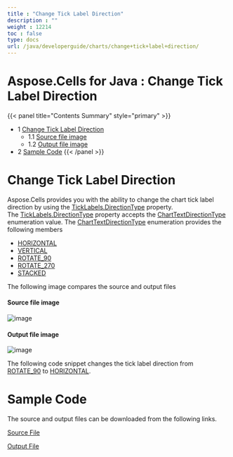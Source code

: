 ```yaml
---
title : "Change Tick Label Direction" 
description : "" 
weight : 12214 
toc : false
type: docs
url: /java/developerguide/charts/change+tick+label+direction/
---
```


# Aspose.Cells for Java : Change Tick Label Direction


{{< panel title="Contents Summary" style="primary" >}}
*   1 [Change Tick Label Direction](#change-tick-label-direction)
    *   1.1 [Source file image](#source-file-image)
    *   1.2 [Output file image](#output-file-image)
*   2 [Sample Code](#sample-code)
{{< /panel >}}
 

# Change Tick Label Direction

Aspose.Cells provides you with the ability to change the chart tick label direction by using the [TickLabels.DirectionType](https://apireference.aspose.com/java/cells/com.aspose.cells/ticklabels#DirectionType) property. The [TickLabels.DirectionType](https://apireference.aspose.com/java/cells/com.aspose.cells/ticklabels#DirectionType) property accepts the [ChartTextDirectionType](https://apireference.aspose.com/java/cells/com.aspose.cells/ChartTextDirectionType) enumeration value. The [ChartTextDirectionType](https://apireference.aspose.com/java/cells/com.aspose.cells/ChartTextDirectionType) enumeration provides the following members

*   [HORIZONTAL](https://apireference.aspose.com/java/cells/com.aspose.cells/charttextdirectiontype#HORIZONTAL)
*   [VERTICAL](https://apireference.aspose.com/java/cells/com.aspose.cells/charttextdirectiontype#VERTICAL)
*   [ROTATE\_90](https://apireference.aspose.com/java/cells/com.aspose.cells/charttextdirectiontype#ROTATE_90)
*   [ROTATE\_270](https://apireference.aspose.com/java/cells/com.aspose.cells/charttextdirectiontype#ROTATE_270)
*   [STACKED](https://apireference.aspose.com/java/cells/com.aspose.cells/charttextdirectiontype#STACKED)

The following image compares the source and output files

#### Source file image

![image](https://docs2.aspose.com/cells/java/attachments/105284039/105480224.jpg)

#### Output file image

![image](https://docs2.aspose.com/cells/java/attachments/105284039/105480225.jpg)

The following code snippet changes the tick label direction from [ROTATE\_90](https://apireference.aspose.com/java/cells/com.aspose.cells/charttextdirectiontype#ROTATE_90) to [HORIZONTAL](https://apireference.aspose.com/java/cells/com.aspose.cells/charttextdirectiontype#HORIZONTAL).

# Sample Code

The source and output files can be downloaded from the following links.

[Source File](https://docs.aspose.com/download/attachments/105284039/SampleChangeTickLabelDirection.xlsx?version=1&modificationDate=1585811151935&api=v2)

[Output File](https://docs.aspose.com/download/attachments/105284039/outputChangeChartDataLableDirection.xlsx?version=1&modificationDate=1585811151921&api=v2)

